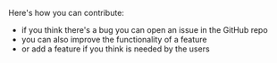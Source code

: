 Here's how you can contribute:
- if you think there's a bug you can open an issue in the GitHub repo
- you can also improve the functionality of a feature 
- or add a feature if you think is needed by the users
